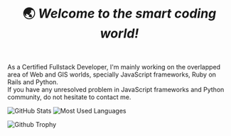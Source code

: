 <h1 align='center'> 🌏 <i>Welcome to the smart coding world!</i></h1>

<br/>

As a Certified Fullstack Developer, I'm mainly working on the overlapped area of Web and GIS worlds, specially JavaScript frameworks, Ruby on Rails and Python. <br>
If you have any unresolved problem in JavaScript frameworks and Python community, do not hesitate to contact me.

![GitHub Stats](https://github-readme-stats-git-masterrstaa-rickstaa.vercel.app/api?username=smartcoder0215&show_icons=true&theme=radical)
![Most Used Languages](https://github-readme-stats.vercel.app/api/top-langs/?username=smartcoder0215&layout=compact)

![Github Trophy](https://github-profile-trophy.vercel.app/?username=codemaker2015&theme=discord)

<!-- ### **☎️** How to reach me -->

<!-- - Email: smartcoder0215@gmail.com -->
